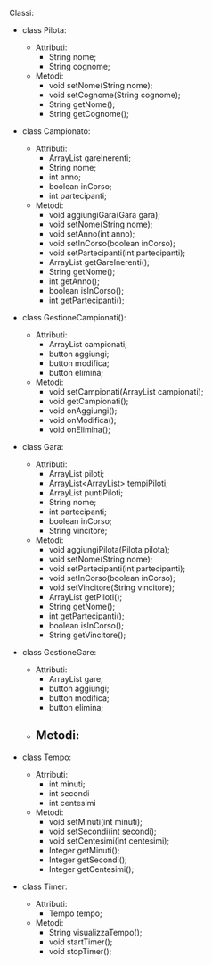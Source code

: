 Classi:
- class Pilota:
  - Attributi:
    - String nome;
    - String cognome;
  - Metodi:
    - void setNome(String nome);
    - void setCognome(String cognome);
    - String getNome();
    - String getCognome();

- class Campionato:
  - Attributi:
    - ArrayList<Gara> gareInerenti;
    - String nome;
    - int anno;
    - boolean inCorso;
    - int partecipanti;
  - Metodi:
    - void aggiungiGara(Gara gara);
    - void setNome(String nome);
    - void setAnno(int anno);
    - void setInCorso(boolean inCorso);
    - void setPartecipanti(int partecipanti);
    - ArrayList<Gara> getGareInerenti();
    - String getNome();
    - int getAnno();
    - boolean isInCorso();
    - int getPartecipanti();

- class GestioneCampionati():
  - Attributi:
    - ArrayList<Campionato> campionati;
    - button aggiungi;
    - button modifica;
    - button elimina;
  - Metodi:
    - void setCampionati(ArrayList<Campionato> campionati);
    - void getCampionati();
    - void onAggiungi();
    - void onModifica();
    - void onElimina();

- class Gara:
  - Attributi:
    - ArrayList<Pilota> piloti;
    - ArrayList<ArrayList<Tempo>> tempiPiloti;
    - ArrayList<Integer> puntiPiloti;
    - String nome;
    - int partecipanti;
    - boolean inCorso;
    - String vincitore;
  - Metodi:
    - void aggiungiPilota(Pilota pilota);
    - void setNome(String nome);
    - void setPartecipanti(int partecipanti);
    - void setInCorso(boolean inCorso);
    - void setVincitore(String vincitore);
    - ArrayList<Pilota> getPiloti();
    - String getNome();
    - int getPartecipanti();
    - boolean isInCorso();
    - String getVincitore();

- class GestioneGare:
  - Attributi:
    - ArrayList<Gara> gare;
    - button aggiungi;
    - button modifica;
    - button elimina;
  - Metodi:
    -   

- class Tempo:
  - Atrributi:
    - int minuti;
    - int secondi
    - int centesimi
  - Metodi: 
    - void setMinuti(int minuti);
    - void setSecondi(int secondi);
    - void setCentesimi(int centesimi);
    - Integer getMinuti();
    - Integer getSecondi();
    - Integer getCentesimi();

- class Timer:
  - Attributi:
    - Tempo tempo;
  - Metodi:
    - String visualizzaTempo();
    - void startTimer();
    - void stopTimer();
